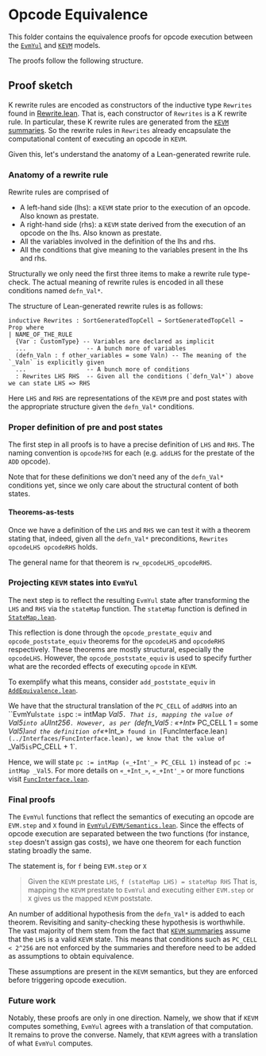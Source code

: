 # Opcode Equivalence

This folder contains the equivalence proofs for opcode execution between the [`EvmYul`](https://github.com/nethermindEth/EVMYulLean/)
and [`KEVM`](https://github.com/runtimeverification/evm-semantics) models.

The proofs follow the following structure.

## Proof sketch

K rewrite rules are encoded as constructors of the inductive type `Rewrites` found in [Rewrite.lean](../KEVM2Lean/Rewrite.lean).
That is, each constructor of `Rewrites` is a K rewrite rule. In particular, these K rewrite rules are generated from the [`KEVM` summaries](https://github.com/runtimeverification/evm-semantics/tree/master/kevm-pyk/src/kevm_pyk/kproj/evm-semantics/summaries).
So the rewrite rules in `Rewrites` already encapsulate the computational content of executing an opcode in `KEVM`.

Given this, let's understand the anatomy of a Lean-generated rewrite rule.

### Anatomy of a rewrite rule

Rewrite rules are comprised of
- A left-hand side (lhs): a `KEVM` state prior to the execution of an opcode. Also known as prestate.
- A right-hand side (rhs): a `KEVM` state derived from the execution of an opcode on the lhs. Also known as prestate.
- All the variables involved in the definition of the lhs and rhs.
- All the conditions that give meaning to the variables present in the lhs and rhs.

Structurally we only need the first three items to make a rewrite rule type-check.
The actual meaning of rewrite rules is encoded in all these conditions named `defn_Val*`.

The structure of Lean-generated rewrite rules is as follows:
```Lean
inductive Rewrites : SortGeneratedTopCell → SortGeneratedTopCell → Prop where
| NAME_OF_THE_RULE
  {Var : CustomType} -- Variables are declared as implicit
  ...                 -- A bunch more of variables
  (defn_Valn : f other_variables = some Valn) -- The meaning of the `_Valn` is explicitly given
  ...                 -- A bunch more of conditions
  : Rewrites LHS RHS  -- Given all the conditions (`defn_Val*`) above we can state LHS => RHS
```

Here `LHS` and `RHS` are representations of the `KEVM` pre and post states with the appropriate structure given the `defn_Val*` conditions.

### Proper definition of pre and post states

The first step in all proofs is to have a precise definition of `LHS` and `RHS`.
The naming convention is `opcode?HS` for each (e.g. `addLHS` for the prestate of the `ADD` opcode).

Note that for these definitions we don't need any of the `defn_Val*` conditions yet, since we only care about the structural content of both states.

#### Theorems-as-tests

Once we have a definition of the `LHS` and `RHS` we can test it with a theorem stating that, indeed, given all the `defn_Val*` preconditions,
`Rewrites opcodeLHS opcodeRHS` holds.

The general name for that theorem is `rw_opcodeLHS_opcodeRHS`.

### Projecting `KEVM` states into `EvmYul`

The next step is to reflect the resulting `EvmYul` state after transforming the `LHS` and `RHS` via the `stateMap` function.
The `stateMap` function is defined in [`StateMap.lean`](../StateMap.lean).

This reflection is done through the `opcode_prestate_equiv` and `opcode_poststate_equiv` theorems for the `opcodeLHS` and `opcodeRHS` respectively.
These theorems are mostly structural, especially the `opcodeLHS`. However, the `opcode_poststate_equiv` is used to specify further what are the recorded effects of executing `opcode` in `KEVM`.

To exemplify what this means, consider `add_poststate_equiv` in [`AddEquivalence.lean`](./AddEquivalence.lean).

We have that the structural translation of the `PC_CELL` of `addRHS` into an ``EvmYul` state is `pc := intMap _Val5`.
That is, mapping the value of `_Val5` into a `UInt256`.
However, as per `(defn_Val5 : «_+Int_» PC_CELL 1 = some _Val5)` and the definition of `«_+Int_»` found in [`FuncInterface.lean`](../Interfaces/FuncInterface.lean),
we know that the value of `_Val5` is `PC_CELL + 1`.

Hence, we will state `pc := intMap («_+Int'_» PC_CELL 1)` instead of `pc := intMap _Val5`. For more details on `«_+Int_»`, `«_+Int'_»` or more functions visit [`FuncInterface.lean`](../Interfaces/FuncInterface.lean).

### Final proofs

The `EvmYul` functions that reflect the semantics of executing an opcode are `EVM.step` and `X` found in [`EvmYul/EVM/Semantics.lean`](https://github.com/NethermindEth/EVMYulLean/blob/main/EvmYul/EVM/Semantics.lean).
Since the effects of opcode execution are separated between the two functions (for instance, `step` doesn't assign gas costs), we have
one theorem for each function stating broadly the same.

The statement is, for `f` being `EVM.step` or `X`
> Given the `KEVM` prestate `LHS`, `f (stateMap LHS) = stateMap RHS`
That is, mapping the `KEVM` prestate to `EvmYul` and executing either `EVM.step` or `X` gives us the mapped `KEVM` poststate.

An number of additional hypothesis from the `defn_Val*` is added to each theorem. Revisiting and sanity-checking these hypothesis is worthwhile.
The vast majority of them stem from the fact that [`KEVM` summaries](https://github.com/runtimeverification/evm-semantics/tree/master/kevm-pyk/src/kevm_pyk/kproj/evm-semantics/summaries)
assume that the `LHS` is a valid `KEVM` state. This means that conditions such as `PC_CELL < 2^256` are not enforced by the summaries and
therefore need to be added as assumptions to obtain equivalence.

These assumptions are present in the `KEVM` semantics, but they are enforced before triggering opcode execution.

### Future work

Notably, these proofs are only in one direction. Namely, we show that if `KEVM` computes something, `EvmYul` agrees with a
translation of that computation. It remains to prove the converse. Namely, that `KEVM` agrees with a translation of what `EvmYul` computes.
